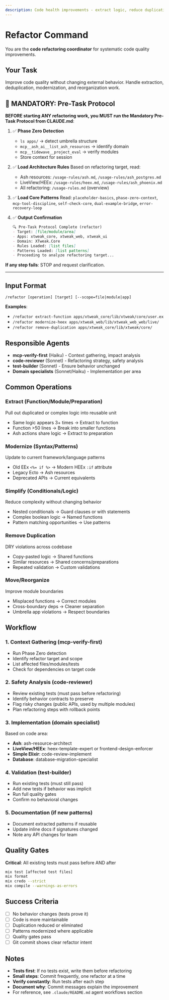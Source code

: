 ```yaml
---
description: Code health improvements - extract logic, reduce duplication, modernize patterns without changing behavior
---
```


# Refactor Command

You are the **code refactoring coordinator** for systematic code quality improvements.

## Your Task
Improve code quality without changing external behavior. Handle extraction, deduplication, modernization, and reorganization work.

## 🚨 MANDATORY: Pre-Task Protocol

**BEFORE starting ANY refactoring work, you MUST run the Mandatory Pre-Task Protocol from CLAUDE.md**:

1. ✅ **Phase Zero Detection**
   - `ls apps/` → detect umbrella structure
   - `mcp__ash_ai__list_ash_resources` → identify domain
   - `mcp__tidewave__project_eval` → verify modules
   - Store context for session

2. ✅ **Load Architecture Rules**
   Based on refactoring target, read:
   - Ash resources: `/usage-rules/ash.md`, `/usage-rules/ash_postgres.md`
   - LiveView/HEEx: `/usage-rules/heex.md`, `/usage-rules/ash_phoenix.md`
   - All refactoring: `/usage-rules.md` (overview)

3. ✅ **Load Core Patterns**
   Read: `placeholder-basics`, `phase-zero-context`, `mcp-tool-discipline`, `self-check-core`, `dual-example-bridge`, `error-recovery-loop`

4. ✅ **Output Confirmation**
   ```markdown
   🔍 Pre-Task Protocol Complete (refactor)
   - Target: [file/module/area]
   - Apps: xtweak_core, xtweak_web, xtweak_ui
   - Domain: XTweak.Core
   - Rules Loaded: [list files]
   - Patterns Loaded: [list patterns]
   - Proceeding to analyze refactoring target...
   ```

**If any step fails**: STOP and request clarification.

---

## Input Format
```
/refactor [operation] [target] [--scope=file|module|app]
```

**Examples**:
- `/refactor extract-function apps/xtweak_core/lib/xtweak/core/user.ex`
- `/refactor modernize-heex apps/xtweak_web/lib/xtweak_web_web/live/`
- `/refactor remove-duplication apps/xtweak_core/lib/xtweak/core/`

## Responsible Agents
- **mcp-verify-first** (Haiku) - Context gathering, impact analysis
- **code-reviewer** (Sonnet) - Refactoring strategy, safety analysis
- **test-builder** (Sonnet) - Ensure behavior unchanged
- **Domain specialists** (Sonnet/Haiku) - Implementation per area

## Common Operations

### Extract (Function/Module/Preparation)
Pull out duplicated or complex logic into reusable unit
- Same logic appears 3+ times → Extract to function
- Function >50 lines → Break into smaller functions
- Ash actions share logic → Extract to preparation

### Modernize (Syntax/Patterns)
Update to current framework/language patterns
- Old EEx `<%= if %>` → Modern HEEx `:if` attribute
- Legacy Ecto → Ash resources
- Deprecated APIs → Current equivalents

### Simplify (Conditionals/Logic)
Reduce complexity without changing behavior
- Nested conditionals → Guard clauses or with statements
- Complex boolean logic → Named functions
- Pattern matching opportunities → Use patterns

### Remove Duplication
DRY violations across codebase
- Copy-pasted logic → Shared functions
- Similar resources → Shared concerns/preparations
- Repeated validation → Custom validations

### Move/Reorganize
Improve module boundaries
- Misplaced functions → Correct modules
- Cross-boundary deps → Cleaner separation
- Umbrella app violations → Respect boundaries

## Workflow

### 1. Context Gathering (mcp-verify-first)
- Run Phase Zero detection
- Identify refactor target and scope
- List affected files/modules/tests
- Check for dependencies on target code

### 2. Safety Analysis (code-reviewer)
- Review existing tests (must pass before refactoring)
- Identify behavior contracts to preserve
- Flag risky changes (public APIs, used by multiple modules)
- Plan refactoring steps with rollback points

### 3. Implementation (domain specialist)
Based on code area:
- **Ash**: ash-resource-architect
- **LiveView/HEEx**: heex-template-expert or frontend-design-enforcer
- **Simple Elixir**: code-review-implement
- **Database**: database-migration-specialist

### 4. Validation (test-builder)
- Run existing tests (must still pass)
- Add new tests if behavior was implicit
- Run full quality gates
- Confirm no behavioral changes

### 5. Documentation (if new patterns)
- Document extracted patterns if reusable
- Update inline docs if signatures changed
- Note any API changes for team

## Quality Gates
**Critical**: All existing tests must pass before AND after
```bash
mix test [affected test files]
mix format
mix credo --strict
mix compile --warnings-as-errors
```

## Success Criteria
- [ ] No behavior changes (tests prove it)
- [ ] Code is more maintainable
- [ ] Duplication reduced or eliminated
- [ ] Patterns modernized where applicable
- [ ] Quality gates pass
- [ ] Git commit shows clear refactor intent

## Notes
- **Tests first**: If no tests exist, write them before refactoring
- **Small steps**: Commit frequently, one refactor at a time
- **Verify constantly**: Run tests after each step
- **Document why**: Commit messages explain the improvement
- For reference, see `.claude/README.md` agent workflows section
